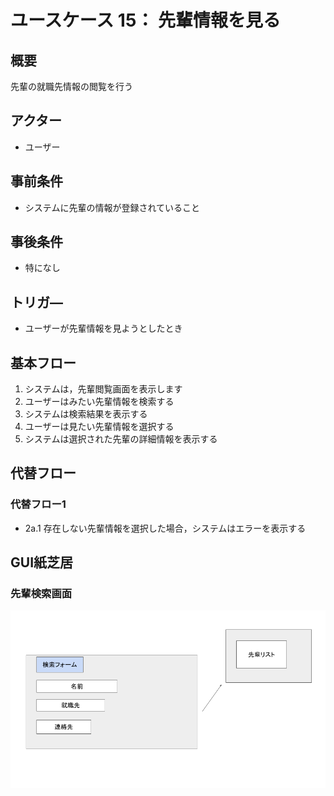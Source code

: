 # ユースケース 15： 先輩情報を見る

## 概要

先輩の就職先情報の閲覧を行う

## アクター

- ユーザー

## 事前条件

- システムに先輩の情報が登録されていること

## 事後条件

- 特になし

## トリガ―

- ユーザーが先輩情報を見ようとしたとき

## 基本フロー

1. システムは，先輩閲覧画面を表示します
2. ユーザーはみたい先輩情報を検索する
3. システムは検索結果を表示する
4. ユーザーは見たい先輩情報を選択する
5. システムは選択された先輩の詳細情報を表示する

## 代替フロー

### 代替フロー1

- 2a.1  存在しない先輩情報を選択した場合，システムはエラーを表示する

## GUI紙芝居

### 先輩検索画面

![](img/usecase15.png)
